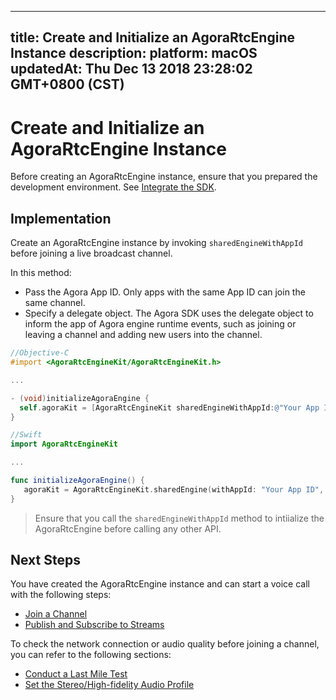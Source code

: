 
---
title: Create and Initialize an AgoraRtcEngine Instance
description: 
platform: macOS
updatedAt: Thu Dec 13 2018 23:28:02 GMT+0800 (CST)
---
# Create and Initialize an AgoraRtcEngine Instance
Before creating an AgoraRtcEngine instance, ensure that you prepared the development environment. See [Integrate the SDK](../../en/Voice/mac_video.md).

## Implementation
Create an AgoraRtcEngine instance by invoking `sharedEngineWithAppId` before joining a live broadcast channel.

In this method:

- Pass the Agora App ID. Only apps with the same App ID can join the same channel.
- Specify a delegate object. The Agora SDK uses the delegate object to inform the app of Agora engine runtime events, such as joining or leaving a channel and adding new users into the channel.

```objective-c
//Objective-C
#import <AgoraRtcEngineKit/AgoraRtcEngineKit.h>

...

- (void)initializeAgoraEngine {
  self.agoraKit = [AgoraRtcEngineKit sharedEngineWithAppId:@"Your App ID" delegate:self];
}
```

```swift
//Swift
import AgoraRtcEngineKit

...

func initializeAgoraEngine() {
   agoraKit = AgoraRtcEngineKit.sharedEngine(withAppId: "Your App ID", delegate: self)
}
```

> Ensure that you call the `sharedEngineWithAppId` method to intiialize the AgoraRtcEngine before calling any other API. 

## Next Steps
You have created the AgoraRtcEngine instance and can start a voice call with the following steps:

* [Join a Channel](../../en/Voice/join_communication_mac.md)
* [Publish and Subscribe to Streams](../../en/Voice/publish_mac_audio.md)

To check the network connection or audio quality before joining a channel, you can refer to the following sections:

* [Conduct a Last Mile Test](../../en/Voice/lastmile_ios.md)
* [Set the Stereo/High-fidelity Audio Profile](../../en/Voice/audio_profile_mac.md)
